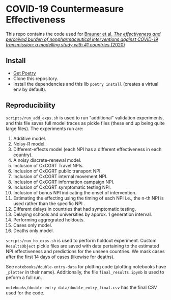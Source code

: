 # COVID-19 Countermeasure Effectiveness

This repo contains the code used for [Brauner et al. *The effectiveness and perceived burden of nonpharmaceutical interventions against COVID-19 transmission: a modelling study with 41 countries* (2020)](https://www.medrxiv.org/content/10.1101/2020.05.28.20116129v2.article-info)

## Install

* [Get Poetry](https://python-poetry.org/docs/#installation)
* Clone this repository.
* Install the dependencies and this lib `poetry install` (creates a virtual env by default).

## Reproducibility




`scripts/run_add_exps.sh` is used to run "additional" validation experiments, and this file saves full model traces as pickle files (these end up being quite large files). The experiments run are:

1. Additive model. 
2. Noisy-R model. 
3. Different-effects model (each NPI has a different effectiveness in each country).
3. A noisy discrete-renewal model. 
4. Inclusion of OxCGRT Travel NPIs. 
5. Inclusion of OxCGRT public transport NPI. 
5. Inclusion of OxCGRT internal movement NPI. 
5. Inclusion of OxCGRT information campaign NPI. 
5. Inclusion of OxCGRT symptomatic testing NPI. 
5. Inclusion of bonus NPI indicating the onset of intervention.
5. Estimating the effecting using the timing of each NPI i.e., the n-th NPI is used rather than the specific NPI . 
5. Different delays in countries that had symptomatic testing. 
5. Delaying schools and universities by approx. 1 generation interval. 
5. Performing aggregrated holdouts. 
5. Cases only model. 
6. Deaths only model. 

`scripts/run_ho_exps.sh` is used to perform holdout experiment. Custom `ResultsObject` pickle files are saved with data pertaining to the estimated NPI effectiveness and predictions for the unseen countries. We mask cases after the first 14 days of cases (likewise for deaths). 

See `notebooks/double-entry-data` for plotting code (plotting notebooks have `_plotter` in their name). Additionally, the file `final_results.ipynb` is used to peform a full run. 

`notebooks/double-entry-data/double_entry_final.csv` has the final CSV used for the code. 
